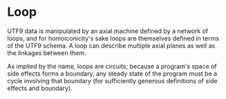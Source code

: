 # Loop
UTF9 data is manipulated by an axial machine defined by a network of loops, and for homoiconicity's sake loops are themselves defined in terms of the UTF9 schema. A loop can describe multiple axial planes as well as the linkages between them.

As implied by the name, loops are circuits; because a program's space of side effects forms a boundary, any steady state of the program must be a cycle involving that boundary (for sufficiently generous definitions of side effects and boundary).
